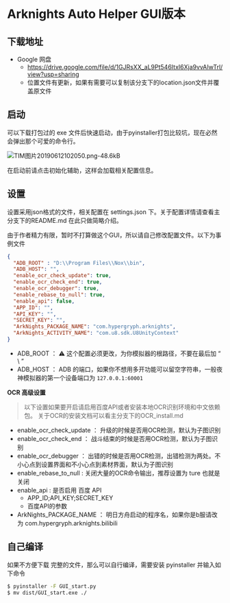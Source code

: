# Arknights Auto Helper GUI版本

## 下载地址

- Google 网盘
    - https://drive.google.com/file/d/1GJRsXX_aL9Pt546ItxI6Xja9vvAIwTrl/view?usp=sharing
    - 位置文件有更新，如果有需要可以复制该分支下的location.json文件并覆盖原文件

## 启动

可以下载打包过的 exe 文件后快速启动，由于pyinstaller打包比较坑，现在必然会弹出那个可爱的命令行。

![TIM图片20190612102050.png-48.6kB][2]

在启动前请点击初始化辅助，这样会加载相关配置信息。

## 设置

设置采用json格式的文件，相关配置在 settings.json 下。关于配置详情请查看主分支下的README.md
在此只做简略介绍。

由于作者精力有限，暂时不打算做这个GUI，所以请自己修改配置文件。以下为事例文件

```json
{
  "ADB_ROOT" : "D:\\Program Files\\Nox\\bin", 
  "ADB_HOST": "",
  "enable_ocr_check_update": true,
  "enable_ocr_check_end": true,
  "enable_ocr_debugger": true,
  "enable_rebase_to_null": true,
  "enable_api": false,
  "APP_ID": "",
  "API_KEY": "",
  "SECRET_KEY": "",
  "ArkNights_PACKAGE_NAME": "com.hypergryph.arknights",
  "ArkNights_ACTIVITY_NAME": "com.u8.sdk.U8UnityContext"
}
```

- ADB_ROOT ： ⚠ 这个配置必须更改，为你模拟器的根路径，不要在最后加 “ \\ ”
- ADB_HOST ： ADB 的端口，如果你不想用多开功能可以留空字符串，一般夜神模拟器的第一个设备端口为 `127.0.0.1:60001`

**OCR 高级设置**
> 以下设置如果要开启请启用百度API或者安装本地OCR识别环境和中文依赖包。
关于OCR的安装文档可以看主分支下的OCR_install.md

- enable_ocr_check_update ： 升级的时候是否用OCR检测，默认为子图识别
- enable_ocr_check_end ： 战斗结束的时候是否用OCR检测，默认为子图识别
- enable_ocr_debugger ： 出错的时候是否用OCR检测，出错检测为两处。不小心点到设置界面和不小心点到素材界面，默认为子图识别
- enable_rebase_to_null : 关闭大量的OCR命令输出，推荐设置为 ture 也就是关闭
- enable_api : 是否启用 百度 API
    - APP_ID;API_KEY;SECRET_KEY
    - 百度API的参数
- ArkNights_PACKAGE_NAME ： 明日方舟启动的程序名，如果你是b服请改为 com.hypergryph.arknights.bilibili

## 自己编译

如果不方便下载 完整的文件，那么可以自行编译，需要安装 pyinstaller 并输入如下命令
```bash
$ pyinstaller -F GUI_start.py
$ mv dist/GUI_start.exe ./
```

  [2]: http://static.zybuluo.com/shaobaobaoer/860t36w2ygsvet6sxn3lv3ty/TIM%E5%9B%BE%E7%89%8720190612102050.png